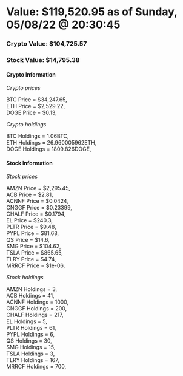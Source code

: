 # Value: $119,520.95 as of Sunday, 05/08/22 @ 20:30:45 

### Crypto Value: $104,725.57

### Stock Value: $14,795.38

#### Crypto Information 
*Crypto prices* 

BTC Price = $34,247.65,  
ETH Price = $2,529.22,  
DOGE Price = $0.13,  


*Crypto holdings* 

BTC Holdings = 1.06BTC,  
ETH Holdings = 26.960005962ETH,  
DOGE Holdings = 1809.826DOGE,  


#### Stock Information 

*Stock prices* 

AMZN Price = $2,295.45,  
ACB Price = $2.81,  
ACNNF Price = $0.0424,  
CNGGF Price = $0.23399,  
CHALF Price = $0.1794,  
EL Price = $240.3,  
PLTR Price = $9.48,  
PYPL Price = $81.68,  
QS Price = $14.6,  
SMG Price = $104.62,  
TSLA Price = $865.65,  
TLRY Price = $4.74,  
MRRCF Price = $1e-06,  


*Stock holdings* 

AMZN Holdings = 3,  
ACB Holdings = 41,  
ACNNF Holdings = 1000,  
CNGGF Holdings = 200,  
CHALF Holdings = 217,  
EL Holdings = 5,  
PLTR Holdings = 61,  
PYPL Holdings = 6,  
QS Holdings = 30,  
SMG Holdings = 15,  
TSLA Holdings = 3,  
TLRY Holdings = 167,  
MRRCF Holdings = 700,  


